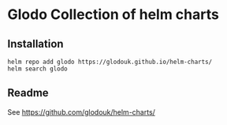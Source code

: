 # Glodo Collection of helm charts

## Installation

```console
helm repo add glodo https://glodouk.github.io/helm-charts/
helm search glodo
```

## Readme

See https://github.com/glodouk/helm-charts/
